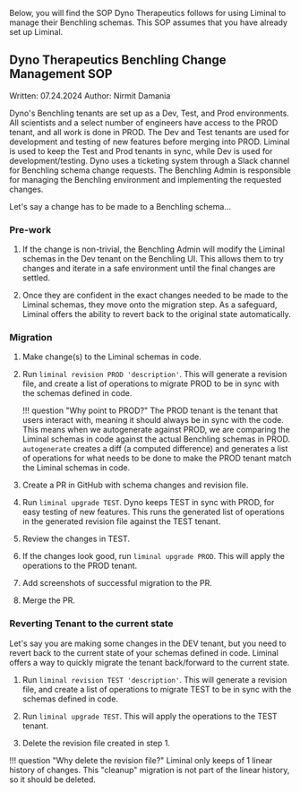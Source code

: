 Below, you will find the SOP Dyno Therapeutics follows for using Liminal to manage their Benchling schemas. This SOP assumes that you have already set up Liminal.

## Dyno Therapeutics Benchling Change Management SOP

Written: 07.24.2024
Author: Nirmit Damania

Dyno's Benchling tenants are set up as a Dev, Test, and Prod environments. All scientists and a select number of engineers have access to the PROD tenant, and all work is done in PROD. The Dev and Test tenants are used for development and testing of new features before merging into PROD. Liminal is used to keep the Test and Prod tenants in sync, while Dev is used for development/testing. Dyno uses a ticketing system through a Slack channel for Benchling schema change requests. The Benchling Admin is responsible for managing the Benchling environment and implementing the requested changes.

Let's say a change has to be made to a Benchling schema...

### Pre-work

1. If the change is non-trivial, the Benchling Admin will modify the Liminal schemas in the Dev tenant on the Benchling UI. This allows them to try changes and iterate in a safe environment until the final changes are settled.

2. Once they are confident in the exact changes needed to be made to the Liminal schemas, they move onto the migration step. As a safeguard, Liminal offers the ability to revert back to the original state automatically.

### Migration

1. Make change(s) to the Liminal schemas in code.

2. Run `liminal revision PROD 'description'`. This will generate a revision file, and create a list of operations to migrate PROD to be in sync with the schemas defined in code.

    !!! question "Why point to PROD?"
        The PROD tenant is the tenant that users interact with, meaning it should always be in sync with the code. This means when we autogenerate against PROD, we are comparing the Liminal schemas in code against the actual Benchling schemas in PROD. `autogenerate` creates a diff (a computed difference) and generates a list of operations for what needs to be done to make the PROD tenant match the Liminal schemas in code.

3. Create a PR in GitHub with schema changes and revision file.

4. Run `liminal upgrade TEST`. Dyno keeps TEST in sync with PROD, for easy testing of new features. This runs the generated list of operations in the generated revision file against the TEST tenant.

5. Review the changes in TEST.

6. If the changes look good, run `liminal upgrade PROD`. This will apply the operations to the PROD tenant.

7. Add screenshots of successful migration to the PR.

8. Merge the PR.

### Reverting Tenant to the current state

Let's say you are making some changes in the DEV tenant, but you need to revert back to the current state of your schemas defined in code. Liminal offers a way to quickly migrate the tenant back/forward to the current state.

1. Run `liminal revision TEST 'description'`. This will generate a revision file, and create a list of operations to migrate TEST to be in sync with the schemas defined in code.

2. Run `liminal upgrade TEST`. This will apply the operations to the TEST tenant.

3. Delete the revision file created in step 1.

!!! question "Why delete the revision file?"
    Liminal only keeps of 1 linear history of changes. This "cleanup" migration is not part of the linear history, so it should be deleted.
